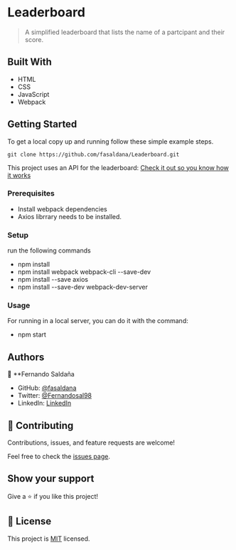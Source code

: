 # Leaderboard

> A simplified leaderboard that lists the name of a partcipant and their score.

## Built With

- HTML
- CSS
- JavaScript
- Webpack

## Getting Started

To get a local copy up and running follow these simple example steps.

`git clone https://github.com/fasaldana/Leaderboard.git`

This project uses an API for the leaderboard: [Check it out so you know how it works](https://www.notion.so/Leaderboard-API-service-24c0c3c116974ac49488d4eb0267ade3)

### Prerequisites

- Install webpack dependencies
- Axios librrary needs to be installed.

### Setup

run the following commands

- npm install
- npm install webpack webpack-cli --save-dev
- npm install --save axios
- npm install --save-dev webpack-dev-server

### Usage

For running in a local server, you can do it with the command:

- npm start

## Authors

👤 \*\*Fernando Saldaña

- GitHub: [@fasaldana](https://github.com/fasaldana)
- Twitter: [@Fernandosal98](https://twitter.com/Fernandosal98)
- LinkedIn: [LinkedIn](https://www.linkedin.com/in/fernando-saldana-8bbb89228/)

## 🤝 Contributing

Contributions, issues, and feature requests are welcome!

Feel free to check the [issues page](https://github.com/fasaldana/Leaderboard/issues).

## Show your support

Give a ⭐️ if you like this project!

## 📝 License

This project is [MIT](./MIT.md) licensed.
